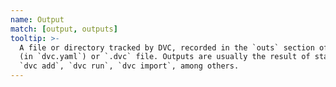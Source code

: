 ```yaml
---
name: Output
match: [output, outputs]
tooltip: >-
  A file or directory tracked by DVC, recorded in the `outs` section of a stage
  (in `dvc.yaml`) or `.dvc` file. Outputs are usually the result of stages. See
  `dvc add`, `dvc run`, `dvc import`, among others.
---
```

